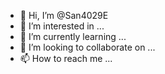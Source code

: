 - 👋 Hi, I’m @San4029E
- 👀 I’m interested in ...
- 🌱 I’m currently learning ...
- 💞️ I’m looking to collaborate on ...
- 📫 How to reach me ...

<!---
San4029E/San4029E is a ✨ special ✨ repository because its `README.md` (this file) appears on your GitHub profile.
You can click the Preview link to take a look at your changes.
--->
